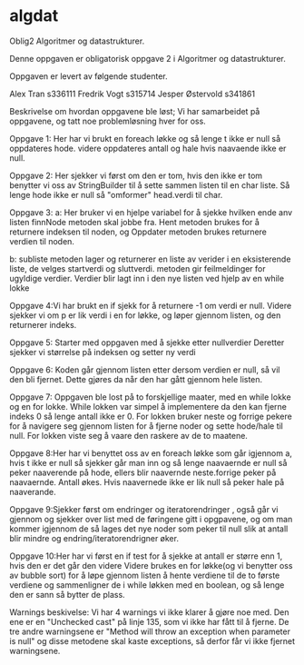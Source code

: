 # algdat
Oblig2 Algoritmer og datastrukturer.

Denne oppgaven er obligatorisk oppgave 2 i Algoritmer og datastrukturer.

Oppgaven er levert av følgende studenter.

Alex Tran s336111 Fredrik Vogt s315714 Jesper Østervold s341861

Beskrivelse om hvordan oppgavene ble løst;
Vi har samarbeidet på oppgavene, og tatt noe problemløsning hver for oss.


Oppgave 1:
Her har vi brukt en foreach løkke og så lenge t ikke er null så oppdateres hode.
videre oppdateres antall og hale hvis naavaende ikke er null.

Oppgave 2:
Her sjekker vi først om den er tom, hvis den ikke er tom benytter vi oss av StringBuilder til å sette sammen listen til en char liste.
Så lenge hode ikke er null så "omformer" head.verdi til char.

Oppgave 3:
a: Her bruker vi en hjelpe variabel for å sjekke hvilken ende anv listen finnNode metoden skal jobbe fra. Hent metoden brukes for å returnere indeksen til noden, og Oppdater metoden brukes returnere verdien til noden.

b: subliste metoden lager og returnerer en liste av verider i en eksisterende liste, de velges startverdi og sluttverdi. metoden gir feilmeldinger for ugyldige verdier.
Verdier blir lagt inn i den nye listen ved hjelp av en while lokke

Oppgave 4:Vi har brukt en if sjekk for å returnere -1 om verdi er null.
Videre sjekker vi om p er lik verdi i en for løkke, og løper gjennom listen, og den returnerer indeks. 


Oppgave 5: Starter med oppgaven med å sjekke etter nullverdier
Deretter sjekker vi størrelse på indeksen og setter ny verdi

Oppgave 6: Koden går gjennom listen etter dersom verdien er null, så vil den bli fjernet. 
Dette gjøres da når den har gått gjennom hele listen. 


Oppgave 7: Oppgaven ble lost på to forskjellige maater, med en while lokke og en for lokke. While lokken var simpel å implementere da den kan fjerne indeks 0 så lenge antall ikke er 0. For lokken bruker neste og forrige pekere for å navigere seg gjennom listen for å fjerne noder og sette hode/hale til null. For lokken viste seg å vaare den raskere av de to maatene.

Oppgave 8:Her har vi benyttet oss av en foreach løkke som går igjennom a, hvis t ikke er null så sjekker går man inn og så lenge naavaernde er null så peker naaverende på hode, ellers blir naavernde neste.forrige peker på naavaernde. 
Antall økes.  Hvis naavernede ikke er lik null så peker hale på naaverande. 


Oppgave 9:Sjekker først om endringer og iteratorendringer , også går vi gjennom og sjekker over list med de føringene gitt i opgpavene, og om man kommer igjennom de så lages det nye noder som peker til null slik at antall blir mindre og endring/iteratorendrigner øker. 

Oppgave 10:Her har vi først en if test for å sjekke at antall er større enn 1, hvis den er det går den videre
Videre brukes en for løkke(og vi benytter oss av bubble sort) for å løpe gjennom listen å hente verdiene til de to første verdiene og sammenligner de i while løkken med en boolean, og så lenge den er sann så bytter de plass. 



Warnings beskivelse:
Vi har 4 warnings vi ikke klarer å gjøre noe med.
Den ene er en "Unchecked cast" på linje 135, som vi ikke har fått til å fjerne.
De tre andre warningsene er "Method will throw an exception when parameter is null" og disse metodene
skal kaste exceptions, så derfor får vi ikke fjernet warningsene.
